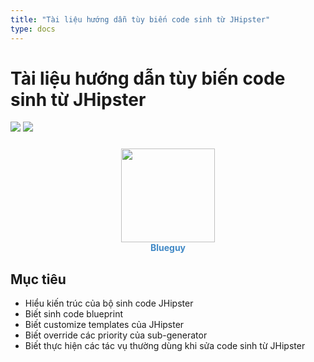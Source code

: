 ```yaml
---
title: "Tài liệu hướng dẫn tùy biến code sinh từ JHipster"
type: docs
---
```


# Tài liệu hướng dẫn tùy biến code sinh từ JHipster

![](https://img.shields.io/github/stars/bonniss/blueguy)
![](https://img.shields.io/github/forks/bonniss/blueguy)

<figure style="text-align:center;margin:1.5rem 0;">
  <img
    src="/logo.png"
    width="150"/>
  <figcaption style="color:#4189c6;font-weight:bold;">Blueguy</figcaption>
</figure>

## Mục tiêu

- Hiểu kiến trúc của bộ sinh code JHipster
- Biết sinh code blueprint
- Biết customize templates của JHipster
- Biết override các priority của sub-generator
- Biết thực hiện các tác vụ thường dùng khi sửa code sinh từ JHipster
